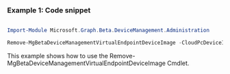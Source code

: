 ### Example 1: Code snippet

```powershell

Import-Module Microsoft.Graph.Beta.DeviceManagement.Administration

Remove-MgBetaDeviceManagementVirtualEndpointDeviceImage -CloudPcDeviceImageId $cloudPcDeviceImageId

```
This example shows how to use the Remove-MgBetaDeviceManagementVirtualEndpointDeviceImage Cmdlet.


